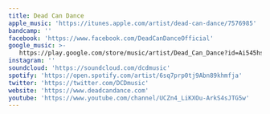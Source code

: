 ```yaml
---
title: Dead Can Dance
apple_music: 'https://itunes.apple.com/artist/dead-can-dance/7576985'
bandcamp: ''
facebook: 'https://www.facebook.com/DeadCanDanceOfficial'
google_music: >-
   https://play.google.com/store/music/artist/Dead_Can_Dance?id=Ai545hs3npwwojrrejfpqcsdity
instagram: ''
soundcloud: 'https://soundcloud.com/dcdmusic'
spotify: 'https://open.spotify.com/artist/6sq7prp0tj9Abn89khmfja'
twitter: 'https://twitter.com/DCDmusic'
website: 'https://www.deadcandance.com'
youtube: 'https://www.youtube.com/channel/UCZn4_LiKXOu-ArkS4sJTG5w'
---
```

